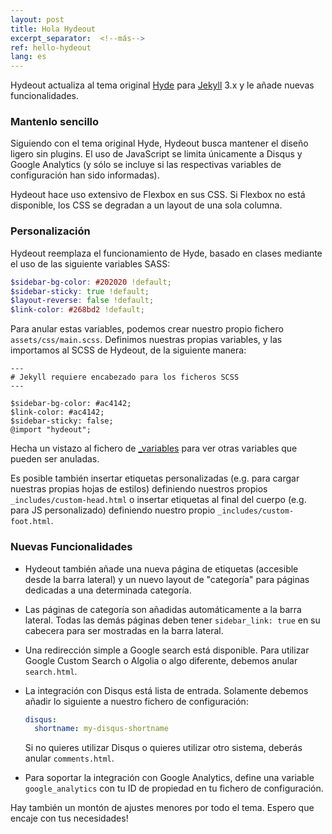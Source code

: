 ```yaml
---
layout: post
title: Hola Hydeout
excerpt_separator:  <!--más-->
ref: hello-hydeout
lang: es
---
```


Hydeout actualiza al tema original [Hyde](https://github.com/poole/hyde)
para [Jekyll](http://jekyllrb.com) 3.x y le añade nuevas funcionalidades.

### Mantenlo sencillo

Siguiendo con el tema original Hyde, Hydeout busca mantener el diseño
ligero sin plugins. El uso de JavaScript se limita únicamente a 
Disqus y Google Analytics (y sólo se incluye si las respectivas variables de configuración 
han sido informadas).

Hydeout hace uso extensivo de Flexbox en sus CSS. Si Flexbox no está disponible,
los CSS se degradan a un layout de una sola columna.

### Personalización

Hydeout reemplaza el funcionamiento de Hyde, basado en clases
mediante el uso de las siguiente variables SASS:

```scss
$sidebar-bg-color: #202020 !default;
$sidebar-sticky: true !default;
$layout-reverse: false !default;
$link-color: #268bd2 !default;
```

Para anular estas variables, podemos crear nuestro propio fichero `assets/css/main.scss`.
Definimos nuestras propias variables, y las importamos al SCSS de Hydeout, de la siguiente manera:

```
---
# Jekyll requiere encabezado para los ficheros SCSS
---

$sidebar-bg-color: #ac4142;
$link-color: #ac4142;
$sidebar-sticky: false;
@import "hydeout";
```

Hecha un vistazo al fichero de [_variables](_sass/hydeout/_variables.scss) para ver
otras variables que pueden ser anuladas.

Es posible también insertar etiquetas personalizadas (e.g. para cargar nuestras propias hojas de estilos) 
definiendo nuestros propios `_includes/custom-head.html` o insertar etiquetas al final
del cuerpo (e.g. para JS personalizado) definiendo nuestro propio
`_includes/custom-foot.html`.

### Nuevas Funcionalidades

* Hydeout también añade una nueva página de etiquetas (accesible desde la barra lateral) y un nuevo
  layout de "categoría" para páginas dedicadas a una determinada categoría.

* Las páginas de categoría son añadidas automáticamente a la barra lateral. Todas las demás páginas
  deben tener `sidebar_link: true` en su cabecera para ser mostradas en la 
  barra lateral.

* Una redirección simple a Google search está disponible. Para utilizar 
  Google Custom Search o Algolia o algo diferente,
  debemos anular `search.html`.

* La integración con Disqus está lista de entrada. Solamente debemos añadir lo siguiente a
  nuestro fichero de configuración:

  ```yaml
  disqus:
    shortname: my-disqus-shortname
  ```

  Si no quieres utilizar Disqus o quieres utilizar otro sistema, deberás anular
  `comments.html`.

* Para soportar la integración con Google Analytics, define una variable `google_analytics` con
  tu ID de propiedad en tu fichero de configuración.

Hay también un montón de ajustes menores por todo el tema.
Espero que encaje con tus necesidades!
